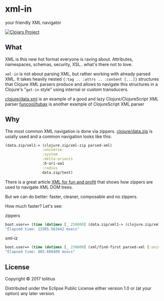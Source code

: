 # xml-in

your friendly XML navigator

[![Clojars Project](http://clojars.org/tolitius/xml-in/latest-version.svg)](http://clojars.org/tolitius/xml-in)

## What

XML is this new hot format everyone is raving about. Attributes, namespaces, schemas, security, XSL.. what's there not to love.

`xml-in` is not about parsing XML, but rather working with already parsed XML.
It takes heavily nested `{:tag .. :attrs .. :content [...]}` structures that Clojure XML parsers produce and allows to navigate
this structures in a Clojure's "`get-in` style" using internal or custom transducers.

[clojure/data.xml](https://github.com/clojure/data.xml) is an example of a good and lazy Clojure/ClojureScript XML parser
[funcool/tubax](https://github.com/funcool/tubax) is another example of ClojureScript XML parser

## Why

The most common XML navigation is done via zippers. [clojure/data.zip](https://github.com/clojure/data.zip) is usially used
and a common navigation looks like this:

```clojure
(data.zip/xml1-> (clojure.zip/xml-zip parsed-xml)
                 :universe
                 :system
                 :delta-orionis
                 :δ-ori-aa1
                 :radius
                 data.zip/text)
```

There is a great article [XML for fun and profit](http://blog.korny.info/2014/03/08/xml-for-fun-and-profit.html) that shows how zippers
are used to navigate XML DOM trees.

But we can do better: faster, cleaner, composable and no zippers.

How much faster? Let's see:

zippers
```clojure
boot.user=> (time (dotimes [_ 250000] (data.zip/xml1-> (clojure.zip/xml-zip parsed-xml) :universe :system :delta-orionis :δ-ori-aa1 :radius data.zip/text)))
"Elapsed time: 13385.563442 msecs"
```

xml-iz
```clojure
boot.user=> (time (dotimes [_ 250000] (xml/find-first parsed-xml [:universe :system :delta-orionis :δ-ori-aa1 :radius])))
"Elapsed time: 885.660409 msecs"
```

## License

Copyright © 2017 tolitius

Distributed under the Eclipse Public License either version 1.0 or (at
your option) any later version.
